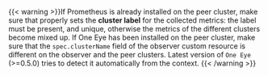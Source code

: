 ---
---
{{< warning >}}If Prometheus is already installed on the peer cluster, make sure that properly sets the **cluster label** for the collected metrics: the label must be present, and unique, otherwise the metrics of the different clusters become mixed up.
If One Eye has been installed on the peer cluster, make sure that the `spec.clusterName` field of the observer custom resource is different on the observer and the peer clusters. Latest version of `One Eye` (>=0.5.0) tries to detect it automatically from the context.
{{< /warning >}}
